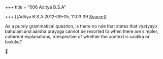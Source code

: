 +++
title = "006 Aditya B.S.A"

+++
[[Aditya B.S.A	2012-09-05, 11:03:39 [Source](https://groups.google.com/g/bvparishat/c/ureGR2Y4tBQ)]]



As a purely grammatical question, is there no rule that states that vyatyayo bahulam and aarsha prayoga cannot be resorted to when there are simpler, coherent explanations, irrespective of whether the context is vaidika or loukika?



